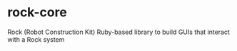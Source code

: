 # rock-core
Rock (Robot Construction Kit) Ruby-based library to build GUIs that interact with a Rock system
